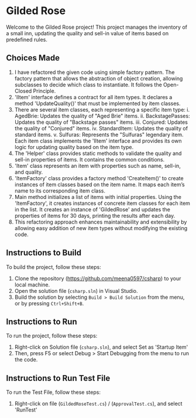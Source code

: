 # Gilded Rose

Welcome to the Gilded Rose project! This project manages the inventory of a small inn, updating the quality and sell-in value of items based on predefined rules.

## Choices Made
1. I have refactored the given code using simple factory pattern. The factory pattern that allows the abstraction of object creation, allowing subclasses to decide which class to instantiate. It follows the Open-Closed Principle.
2. 'IItem' interface defines a contract for all item types. It declares a method 'UpdateQuality()' that must be implemented by item classes.
3. There are several item classes, each representing a specific item type:
     i.	AgedBrie: Updates the quality of "Aged Brie" items.
    ii.	BackstagePasses: Updates the quality of "Backstage passes" items.
   iii. Conjured: Updates the quality of "Conjured" items.
    iv.	StandardItem: Updates the quality of standard items.
     v.	Sulfuras: Represents the "Sulfuras" legendary item.
   Each item class implements the 'IItem' interface and provides its own logic for updating quality based on the item type.
4. The 'Helper' class provides static methods to validate the quality and sell-in properties of items. It contains the common conditions.
5. 'Item' class represents an item with properties such as name, sell-in, and quality.
6. 'ItemFactory' class provides a factory method 'CreateItem()' to create instances of item classes based on the item name. It maps each item’s name to its corresponding item class.
7. Main method initializes a list of items with initial properties. Using the 'ItemFactory', it creates instances of concrete item classes for each item in the list. It creates an instance of 'GildedRose' and updates the properties of items for 30 days, printing the results after each day.
8. This refactoring approach enhances maintainability and extensibility by allowing easy addition of new item types without modifying the existing code.
 
## Instructions to Build

To build the project, follow these steps:

1. Clone the repository (https://github.com/meena0597/csharp) to your local machine.
2. Open the solution file (`csharp.sln`) in Visual Studio.
3. Build the solution by selecting `Build > Build Solution` from the menu, or by pressing `Ctrl+Shift+B`.

## Instructions to Run

To run the project, follow these steps:
1. Right-click on Solution file (`csharp.sln`), and select Set as 'Startup Item'
2. Then, press F5 or select Debug > Start Debugging from the menu to run the code.

## Instructions to Run Test File

To run the Test File, follow these steps:
1. Right-click on  file (`GildedRoseTest.cs`) / (`ApprovalTest.cs`), and select 'RunTest'


